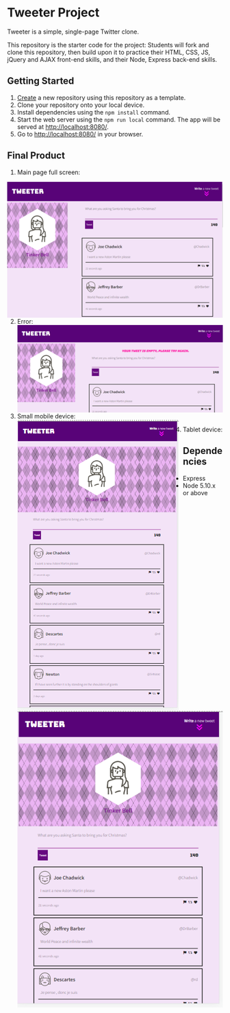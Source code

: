 # Tweeter Project

Tweeter is a simple, single-page Twitter clone.

This repository is the starter code for the project: Students will fork and clone this repository, then build upon it to practice their HTML, CSS, JS, jQuery and AJAX front-end skills, and their Node, Express back-end skills.

## Getting Started

1. [Create](https://docs.github.com/en/repositories/creating-and-managing-repositories/creating-a-repository-from-a-template) a new repository using this repository as a template.
2. Clone your repository onto your local device.
3. Install dependencies using the `npm install` command.
3. Start the web server using the `npm run local` command. The app will be served at <http://localhost:8080/>.
4. Go to <http://localhost:8080/> in your browser.

## Final Product

1. Main page full screen:

<img src="screenshots/tweeter (1).PNG"
     alt="full page on desktop"
     style="float: left; margin-right: 10px;">
     
2. Error:
<img src="screenshots/tweeter (2).PNG"
     alt="full page with error"
     style="float: left; margin-right: 10px;">

3. Small mobile device:
<img src="/screenshots/tweeter (3).png"
     alt="tweeter page on mobile device"
     style="float: left; margin-right: 10px;">

4. Tablet device:
<img src="/screenshots/tweeter (4).png"
     alt="tweeter page on tablet"
     style="float: left; margin-right: 10px;">

## Dependencies

- Express
- Node 5.10.x or above
